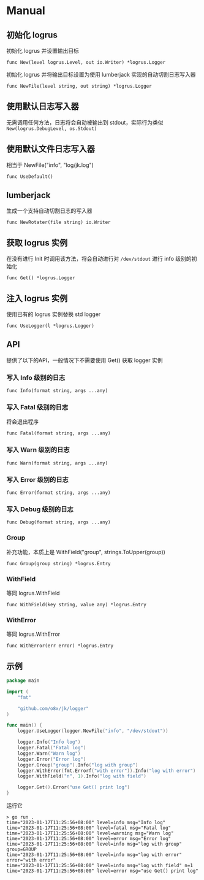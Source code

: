 Manual
===

## 初始化 logrus

初始化 logrus 并设置输出目标

    func New(level logrus.Level, out io.Writer) *logrus.Logger

初始化 logrus 并将输出目标设置为使用 lumberjack 实现的自动切割日志写入器

	func NewFile(level string, out string) *logrus.Logger

## 使用默认日志写入器

无需调用任何方法，日志将会自动被输出到 stdout，实际行为类似 `New(logrus.DebugLevel, os.Stdout)`

## 使用默认文件日志写入器

相当于 NewFile("info", "log/jk.log")

	func UseDefault()

## lumberjack

生成一个支持自动切割日志的写入器

	func NewRotater(file string) io.Writer

## 获取 logrus 实例

在没有进行 Init 时调用该方法，将会自动进行对 `/dev/stdout` 进行 info 级别的初始化

    func Get() *logrus.Logger

## 注入 logrus 实例

使用已有的 logrus 实例替换 std logger

    func UseLogger(l *logrus.Logger)

## API

提供了以下的API，一般情况下不需要使用 Get() 获取 logger 实例

### 写入 Info 级别的日志

    func Info(format string, args ...any)

### 写入 Fatal 级别的日志

将会退出程序

    func Fatal(format string, args ...any)

### 写入 Warn 级别的日志

    func Warn(format string, args ...any)

### 写入 Error 级别的日志

    func Error(format string, args ...any)

### 写入 Debug 级别的日志

    func Debug(format string, args ...any)

### Group

补充功能，本质上是 WithField("group", strings.ToUpper(group))

    func Group(group string) *logrus.Entry

### WithField

等同 logrus.WithField

    func WithField(key string, value any) *logrus.Entry

### WithError

等同 logrus.WithError

    func WithError(err error) *logrus.Entry

## 示例

```go
package main

import (
	"fmt"

	"github.com/o8x/jk/logger"
)

func main() {
	logger.UseLogger(logger.NewFile("info", "/dev/stdout"))

	logger.Info("Info log")
	logger.Fatal("Fatal log")
	logger.Warn("Warn log")
	logger.Error("Error log")
	logger.Group("group").Info("log with group")
	logger.WithError(fmt.Errorf("with error")).Info("log with error")
	logger.WithField("n", 1).Info("log with field")

	logger.Get().Error("use Get() print log")
}
```

运行它

```shell
> go run .
time="2023-01-17T11:25:56+08:00" level=info msg="Info log"
time="2023-01-17T11:25:56+08:00" level=fatal msg="Fatal log"
time="2023-01-17T11:25:56+08:00" level=warning msg="Warn log"
time="2023-01-17T11:25:56+08:00" level=error msg="Error log"
time="2023-01-17T11:25:56+08:00" level=info msg="log with group" group=GROUP
time="2023-01-17T11:25:56+08:00" level=info msg="log with error" error="with error"
time="2023-01-17T11:25:56+08:00" level=info msg="log with field" n=1
time="2023-01-17T11:25:56+08:00" level=error msg="use Get() print log"
```

